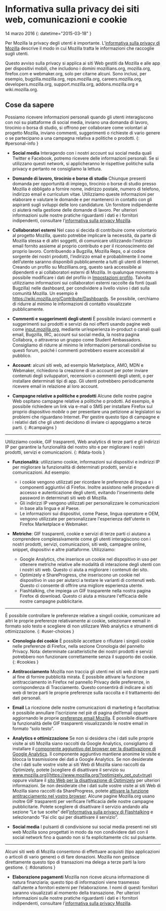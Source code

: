 # Informativa sulla privacy dei siti web, comunicazioni e cookie

14 marzo 2016
{: datetime="2015-03-18" }

Per Mozilla la privacy degli utenti è importante. L’[informativa sulla privacy di Mozilla](https://www.mozilla.org/privacy/) descrive il modo in cui Mozilla tratta le informazioni che raccoglie sugli utenti.

Questo avviso sulla privacy si applica ai siti Web gestiti da Mozilla e alle app per dispositivi mobili, che includono i domini mozillians.org, mozilla.org, firefox.com e webmaker.org, solo per citarne alcuni.  Sono inclusi, per esempio, bugzilla.mozilla.org, reps.mozilla.org, careers.mozilla.org, developers.mozilla.org, support.mozilla.org, addons.mozilla.org e wiki.mozilla.org.

## Cose da sapere

Possiamo ricevere informazioni personali quando gli utenti interagiscono con noi su piattaforme di social media, inviano una domanda di lavoro, tirocinio o borsa di studio, si offrono per collaborare come volontari al progetto Mozilla, inviano commenti, suggerimenti o richieste di vario genere o se partecipano a una campagna relativa a politiche o prodotti.
{: #personal-info }

* **Social media** Interagendo con i nostri account sui social media quali Twitter e Facebook, potremo ricevere delle informazioni personali. Se si utilizzano questi network, si applicheranno le rispettive politiche sulla privacy e pertanto ne consigliamo la lettura.

* **Domande di lavoro, tirocinio e borse di studio** Chiunque presenti domanda per opportunità di impiego, tirocinio o borse di studio presso Mozilla è obbligato a fornire nome, indirizzo postale, numero di telefono, indirizzo email e curriculum vitae. Utilizziamo queste informazioni per elaborare e valutare le domande e per mantenerci in contatto con gli aspiranti sugli sviluppi delle loro candidature. Un fornitore indipendente ci aiuterà nella gestione delle domande di lavoro. Per ulteriori informazioni sulle nostre pratiche riguardanti i dati e i fornitori indipendenti, consultare l’[informativa sulla privacy Mozilla](https://www.mozilla.org/privacy/).

* **Collaboratori esterni** Nel caso si decida di contribuire come volontario al progetto Mozilla, questo potrebbe implicare la necessità, da parte di Mozilla stessa e di altri soggetti, di comunicare utilizzando l’indirizzo email fornito assieme al proprio contributo e per il riconoscimento del proprio lavoro. Contribuendo a Bugzilla, Mozilla Reps, o al codice sorgente dei nostri prodotti, l’indirizzo email e probabilmente il nome dell’utente saranno disponibili pubblicamente a tutti gli utenti di Internet. Creando un profilo su Mozillians.org, questo sarà accessibile ai dipendenti e ai collaboratori esterni di Mozilla. In qualunque momento è possibile modificare i dati del profilo in [Impostazioni profilo](https://mozillians.org/user/edit). Talvolta utilizziamo informazioni sui collaboratori esterni raccolte da fonti (quali Bugzilla) nelle dashboard, per condividere a livello visivo i dati sulla comunità Mozilla. Un esempio è <https://wiki.mozilla.org/Contribute/Dashboards>. Se possibile, cerchiamo di ridurre al minimo le informazioni di contatto visualizzate pubblicamente.

* **Commenti e suggerimenti degli utenti** È possibile inviarci commenti e suggerimenti sui prodotti e servizi da noi offerti usando pagine web come [input.mozilla.org](https://input.mozilla.org/), mediante un’esperienza in-product o canali quali email, Bugzilla, IRC, account sui social media, la nostra pagina Collabora, o attraverso un gruppo come Student Ambassadors. Consigliamo di ridurre al minimo le informazioni personali condivise su questi forum, poiché i commenti potrebbero essere accessibili al pubblico.

* **Account**: alcuni siti web, ad esempio Marketplace, AMO, MDN e Webmaker, richiedono la creazione di un account per poter inviare contenuti degli sviluppatori, recensioni o commenti degli utenti, o per installare determinati tipi di app.  Gli utenti potrebbero periodicamente ricevere email in relazione al loro account.

* **Campagne relative a politiche e prodotti**  Alcune delle nostre pagine Web ospitano campagne relative a politiche o prodotti. Ad esempio, è possibile richiedere un link via e-mail o SMS per installare Firefox sul proprio dispositivo *mobile* o per presentare una petizione ai legislatori su problemi che riguardano Internet. Per gestire questo tipo di campagne e i relativi dati che gli utenti decidono di inviare ci appoggiamo a terze parti.
{: #campaigns }

---------------------------------------

Utilizziamo cookie, GIF trasparenti, Web analytics di terze parti e gli indirizzi IP per garantire la funzionalità del nostro sito e per migliorare i nostri prodotti, servizi e comunicazioni.
{: #data-tools }

* **Funzionalità**: utilizziamo cookie, informazioni sui dispositivi e indirizzi IP per migliorare la funzionalità di determinati prodotti, servizi e comunicazioni. Ad esempio:
    * i cookie vengono utilizzati per ricordare le preferenze di lingua e i componenti aggiuntivi di Firefox. Inoltre assistono nelle procedure di accesso e autenticazione degli utenti, evitando l'inserimento delle password in determinati siti web di Mozilla.  
    * Gli indirizzi IP vengono utilizzati per personalizzare le comunicazioni in base alla lingua e al Paese.  
    * Le informazioni sui dispositivi, come Paese, lingua operatore e OEM, vengono utilizzate per personalizzare l'esperienza dell'utente in Firefox Marketplace e Webmaker.

* **Metriche**: GIF trasparenti, cookie e servizi di terze parti ci aiutano a comprendere complessivamente come gli utenti interagiscono con i nostri prodotti, servizi, comunicazioni, siti web, campagne online, snippet, dispositivi e altre piattaforme. Utilizziamo:
    * Google Analytics, che inserisce un cookie nel dispositivo in uso per ottenere metriche relative alle modalità di interazione degli utenti con i nostri siti web.      Questo ci aiuta a migliorare i contenuti dei sito.  
    * Optimizely e ShareProgress, che inseriscono un cookie nel dispositivo in uso per aiutarci a testare le varianti di contenuti web.  Questo ci consente di offrire una migliore esperienza utente.
    * Flashtalking, che impiega un GIF trasparente nella nostra pagina Firefox di download.  Questo ci aiuta a misurare l'efficacia delle nostre campagne pubblicitarie.

---------------------------------------

È possibile controllare le preferenze relative a singoli cookie, comunicare ad altri le proprie preferenze relativamente ai cookie, selezionare eemail in formato solo testo e scegliere di non utilizzare Web analytics e strumenti di ottimizzazione.
{: #user-choices }

* **Cronologia dei cookie** È possibile accettare o rifiutare i singoli cookie nelle preferenze di Firefox, nella sezione Cronologia del pannello Privacy. Nota: determinate caratteristiche dei nostri prodotti e servizi potrebbero non funzionare correttamente senza il supporto dei cookie.
{: #cookies }

* **Antitracciamento** Mozilla non traccia gli utenti nei siti web di terze parti al fine di fornire pubblicità mirata. È possibile attivare la funzione antitracciamento in Firefox nel pannello Privacy delle preferenze, in corrispondenza di Tracciamento. Questo consentirà di indicare ai siti web di terze parti le proprie preferenze sulla raccolta e il trattamento dei dati personali.

* **Email** La ricezione delle nostre comunicazioni di marketing è facoltativa: è possibile annullare l’iscrizione nel piè di pagina dell’email oppure aggiornando le proprie [preferenze email Mozilla](https://www.mozilla.org/newsletter/recovery/). È possibile disattivare la funzionalità delle GIF trasparenti visualizzando le nostre email in formato “solo testo”.

* **Analytics e ottimizzazione** Se non si desidera che i dati sulle proprie visite ai siti Mozilla siano raccolti da Google Analytics, consigliamo di installare il [componente aggiuntivo del browser per la disattivazione di Google Analytics](https://tools.google.com/dlpage/gaoptout). Il componente aggiuntivo mantiene anonime le visite e blocca la trasmissione dei dati a Google Analytics.
Se non desiderate che i dati sulle vostre visite ai siti Web di Mozilla siano raccolti da Optimizely, potete [scegliere di disattivare il servizio su www.mozilla.org](https://www.mozilla.org/?optimizely_opt_out=true) oppure visitare il [sito Web per la disattivazione di Optimizely](https://www.optimizely.com/opt_out) per ulteriori informazioni. Se non desiderate che i dati sulle vostre visite ai siti Web di Mozilla siano raccolti da ShareProgress, potete [attivare la funzione antitracciamento nel vostro browser](https://support.mozilla.org/kb/how-do-i-turn-do-not-track-feature). Alcune pagine Mozilla.org usano inoltre GIF trasparenti per verificare l’efficacia delle nostre campagne pubblicitarie.  Potete scegliere di disattivare il servizio andando alla sezione “Le tue scelte” dell’[informativa sulla privacy di Flashtalking](http://www.flashtalking.com/us/privacypolicy) e selezionando “Fai clic qui per disattivare il servizio”.

* **Social media** I pulsanti di condivisione sui social media presenti nei siti web Mozilla sono progettati in modo da non condividere dati con il social network fino a quando non si fa esplicitamente clic sul pulsante.

---------------------------------------

Alcuni siti web di Mozilla consentono di effettuare acquisti (tipo applicazioni o articoli di vario genere) o di fare donazioni. Mozilla non gestisce direttamente questo tipo di transazioni ma delega a terze parti la loro gestione.
{: #donations }

* **Elaborazione pagamenti** Mozilla non riceve alcuna informazione di natura finanziaria; questo tipo di informazioni viene trasmesso dall’utente a fornitori esterni per l’elaborazione. I nomi di questi fornitori saranno visualizzati al momento della transazione. Per ulteriori informazioni sulle nostre pratiche riguardanti i dati e i fornitori indipendenti, consultare l’[informativa sulla privacy Mozilla](https://www.mozilla.org/privacy/).
